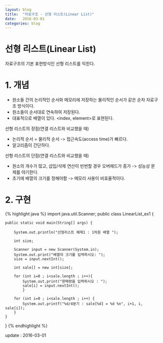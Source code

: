 ```yaml
---
layout: blog
title:  "자료구조 - 선형 리스트(Linear List)"
date:   2016-03-01
categories: blog
---
```

# 선형 리스트(Linear List)
자료구조의 기본 표현방식인 선형 리스트를 익힌다.


# 1. 개념
- 원소들 간의 논리적인 순서와 메모리에 저장하는 물리적인 순서가 같은 순차 자료구조 방식이다.
- 원소들이 순서대로 연속하여 저장된다.
- 대표적으로 배열이 있다. <index, element>로 표현된다.

선형 리스트의 장점(연결 리스트와 비교했을 때)

- 논리적 순서 = 물리적 순서 -> 접근속도(access time)가 빠르다.
- 알고리즘이 간단하다.

선형 리스트의 단점(연결 리스트와 비교했을 때)

- 원소의 개수가 많고, 삽입/삭제 연산이 빈번할 경우 오버헤드가 증가 -> 성능상 문제를 야기한다.
- 초기에 배열의 크기를 정해야함 -> 메모리 사용이 비효율적이다.

# 2. 구현

{% highlight java %}
import java.util.Scanner;
public class LinearList_ex1 {

	public static void main(String[] args) {

		System.out.println("선형리스트 예제1 : 1차원 배열 ");

		int size;

		Scanner input = new Scanner(System.in);
		System.out.print("배열의 크기를 입력하시오: ");
		size = input.nextInt();

		int sale[] = new int[size];

		for (int i=0 ; i<sale.length ; i++){
			System.out.print("판매량을 입력하시오 : ");
			sale[i] = input.nextInt();
			}

		for (int i=0 ; i<sale.length ; i++) {
			System.out.printf("%d/4분기 : sale[%d] = %d %n", i+1, i, sale[i]);
		}
	}
}
{% endhighlight %}



update : 2016-03-01












